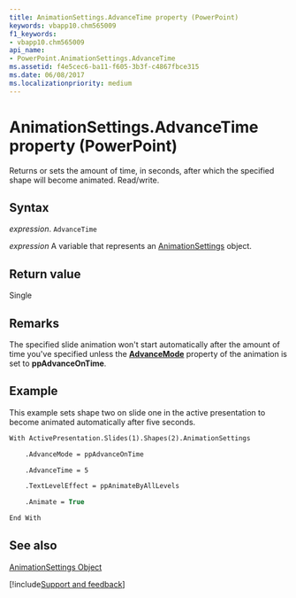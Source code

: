 ```yaml
---
title: AnimationSettings.AdvanceTime property (PowerPoint)
keywords: vbapp10.chm565009
f1_keywords:
- vbapp10.chm565009
api_name:
- PowerPoint.AnimationSettings.AdvanceTime
ms.assetid: f4e5cec6-ba11-f605-3b3f-c4867fbce315
ms.date: 06/08/2017
ms.localizationpriority: medium
---
```



# AnimationSettings.AdvanceTime property (PowerPoint)

Returns or sets the amount of time, in seconds, after which the specified shape will become animated. Read/write.


## Syntax

_expression_. `AdvanceTime`

_expression_ A variable that represents an [AnimationSettings](PowerPoint.AnimationSettings.md) object.


## Return value

Single


## Remarks

The specified slide animation won't start automatically after the amount of time you've specified unless the **[AdvanceMode](PowerPoint.SlideShowSettings.AdvanceMode.md)** property of the animation is set to **ppAdvanceOnTime**.


## Example

This example sets shape two on slide one in the active presentation to become animated automatically after five seconds.


```vb
With ActivePresentation.Slides(1).Shapes(2).AnimationSettings

    .AdvanceMode = ppAdvanceOnTime

    .AdvanceTime = 5

    .TextLevelEffect = ppAnimateByAllLevels

    .Animate = True

End With


```


## See also


[AnimationSettings Object](PowerPoint.AnimationSettings.md)

[!include[Support and feedback](~/includes/feedback-boilerplate.md)]